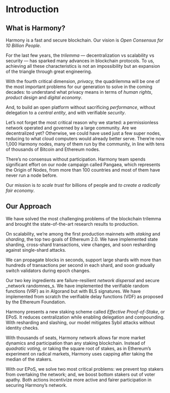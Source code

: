 # Introduction

## What is Harmony?

Harmony is a fast and secure blockchain. Our vision is _Open Consensus for 10 Billion People_.

For the last few years, the _trilemma_ — decentralization vs scalability vs security — has sparked many advances in blockchain protocols. To us, achieving all these characteristics is not an impossibility but an expansion of the triangle through great engineering.

With the fourth critical dimension, _privacy,_  the quadrilemma will be one of the most important problems for our generation to solve in the coming decades: to understand what privacy means in terms of _human rights_, _product design_ and _digital economy_.

And, to build an open platform without sacrificing _performance_, without delegation to a _central entity_, and with verifiable _security_. 

Let’s not forget the most critical reason why we started: a permissionless network operated and governed by a large community. Are we decentralized yet? Otherwise, we could have used just a few super nodes, reducing to what cloud computers would already better serve. There’re now 1,000 Harmony nodes, many of them run by the community, in line with tens of thousands of Bitcoin and Ethereum nodes.

There’s no consensus without participation. Harmony team spends significant effort on our node campaign called Pangaea, which represents the Origin of Nodes, from more than 100 countries and most of them have never run a node before.

Our mission is _to scale trust_ for billions of people and _to create a radically fair economy_.

## Our Approach

We have solved the most challenging problems of the blockchain trilemma and brought the state-of-the-art research results to production.

On scalability, we’re among the first production mainnets with _staking_ and _sharding_, the top two goals of Ethereum 2.0. We have implemented state sharding, cross-shard transactions, view changes, and soon resharding against single-shard attacks.

We can propagate blocks in seconds, support large shards with more than hundreds of transactions per second in each shard, and soon gradually switch validators during epoch changes.

Our two key ingredients are failure-resilient _network dispersal_ and secure _network randomnes_s. We have implemented the verifiable random functions \(VRF\) as in Algorand but with BLS signatures. We have implemented from scratch the verifiable delay functions \(VDF\) as proposed by the Ethereum Foundation.

Harmony presents a new staking scheme called _Effective Proof-of-Stake_, or EPoS. It reduces centralization while enabling delegation and compounding. With resharding and slashing, our model mitigates Sybil attacks without identity checks.

With thousands of seats, Harmony network allows far more market dynamics and participation than any staking blockchain. Instead of _quadratic voting_, or taking the square root of stakes, as in Ethereum’s experiment on radical markets, Harmony uses capping after taking the median of the stakers.

With our EPoS, we solve two most critical problems: we prevent top stakers from overtaking the network; and, we boost bottom stakers out of voter apathy. Both actions incentivize more active and fairer participation in securing Harmony’s network.

